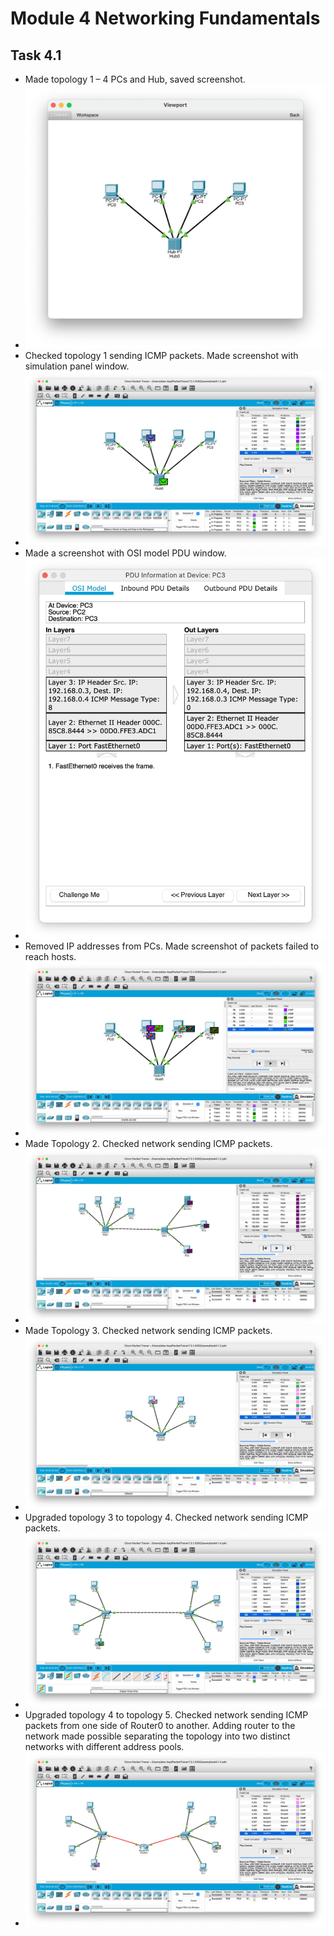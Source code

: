 # Module 4 Networking Fundamentals

## Task 4.1

* Made topology 1 – 4 PCs and Hub, saved screenshot.
* ![Screenshot 1](https://github.com/alex-kay/DevOps_online_Kharkiv_2020Q42021Q1/blob/master/m4/task4.1/Screenshots/Screenshot%202020-12-25%20at%2009.42.41.jpg)
* Checked topology 1 sending ICMP packets. Made screenshot with simulation panel window.
* ![Screenshot 2](https://github.com/alex-kay/DevOps_online_Kharkiv_2020Q42021Q1/blob/master/m4/task4.1/Screenshots/Screenshot%202020-12-25%20at%2010.58.28.jpg)
* Made a screenshot with OSI model PDU window.
* ![Screenshot 3](https://github.com/alex-kay/DevOps_online_Kharkiv_2020Q42021Q1/blob/master/m4/task4.1/Screenshots/Screenshot%202020-12-25%20at%2011.10.33.jpg)
* Removed IP addresses from PCs. Made screenshot of packets failed to reach hosts.
* ![Screenshot 4](https://github.com/alex-kay/DevOps_online_Kharkiv_2020Q42021Q1/blob/master/m4/task4.1/Screenshots/Screenshot%202020-12-25%20at%2011.12.54.jpg)
* Made Topology 2. Checked network sending ICMP packets.
* ![Screenshot 5](https://github.com/alex-kay/DevOps_online_Kharkiv_2020Q42021Q1/blob/master/m4/task4.1/Screenshots/Screenshot%202021-01-02%20at%2019.55.43.jpg)
* Made Topology 3. Checked network sending ICMP packets.
* ![Screenshot 6](https://github.com/alex-kay/DevOps_online_Kharkiv_2020Q42021Q1/blob/master/m4/task4.1/Screenshots/Screenshot%202021-01-02%20at%2020.00.01.jpg)
* Upgraded topology 3 to topology 4. Checked network sending ICMP packets.
* ![Screenshot 7](https://github.com/alex-kay/DevOps_online_Kharkiv_2020Q42021Q1/blob/master/m4/task4.1/Screenshots/Screenshot%202021-01-02%20at%2020.29.01.jpg)
* Upgraded topology 4 to topology 5. Checked network sending ICMP packets from one side of Router0 to another. Adding router to the network made possible separating the topology into two distinct networks with different address pools.
* ![Screenshot 8](https://github.com/alex-kay/DevOps_online_Kharkiv_2020Q42021Q1/blob/master/m4/task4.1/Screenshots/Screenshot%202021-01-02%20at%2020.06.34.jpg)
